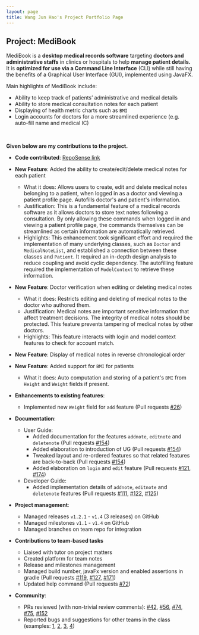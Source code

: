 ```yaml
---
layout: page
title: Wang Jun Hao's Project Portfolio Page
---
```


## Project: MediBook

MediBook is a **desktop medical records software** targeting **doctors and administrative staffs** in clinics or hospitals to 
help **manage patient details.** It is **optimized for use via a Command Line Interface** (CLI) while 
still having the benefits of a Graphical User Interface (GUI), implemented using JavaFX.

Main highlights of MediBook include:
* Ability to keep track of patients’ administrative and medical details
* Ability to store medical consultation notes for each patient
* Displaying of health metric charts such as `BMI`
* Login accounts for doctors for a more streamlined experience (e.g. auto-fill name and medical IC)

<br/>

**Given below are my contributions to the project.**

* **Code contributed**: [RepoSense link](https://nus-cs2103-ay2021s1.github.io/tp-dashboard/#breakdown=true&search=wang-jun-hao)


* **New Feature**: Added the ability to create/edit/delete medical notes for each patient
  * What it does: Allows users to create, edit and delete medical notes belonging to a patient, when logged in as a doctor
  and viewing a patient profile page. Autofills doctor's and patient's information.
  * Justification: This is a fundamental feature of a medical records software as it allows doctors to store text notes 
  following a consultation. By only allowing these commands when logged in and viewing a patient profile page, the 
  commands themselves can be streamlined as certain information are automatically retrieved.
  * Highlights: This enhancement took significant effort and required the implementation of many underlying classes, such as `Doctor` and
  `MedicalNoteList`, and established a connection between these classes and `Patient`. It required an in-depth design analysis 
  to reduce coupling and avoid cyclic dependency. The autofilling feature required the implementation of `ModelContext` 
  to retrieve these information.


* **New Feature**: Doctor verification when editing or deleting medical notes
  * What it does: Restricts editing and deleting of medical notes to the doctor who authored them.
  * Justification: Medical notes are important sensitive information that affect treatment decisions. The integrity of
  medical notes should be protected. This feature prevents tampering of medical notes by other doctors.
  * Highlights: This feature interacts with login and model context features to check for account match.


* **New Feature**: Display of medical notes in reverse chronological order


* **New Feature**: Added support for `BMI` for patients
  * What it does: Auto computation and storing of a patient's `BMI` from `Height` and `Weight` fields if present.


* **Enhancements to existing features**:
  * Implemented new `Weight` field for `add` feature (Pull requests [\#26](https://github.com/AY2021S1-CS2103T-F13-3/tp/pull/26))

* **Documentation**:
  * User Guide:
    * Added documentation for the features `addnote`, `editnote` and `deletenote` (Pull requests [\#154](https://github.com/AY2021S1-CS2103T-F13-3/tp/pull/154))
    * Added elaboration to introduction of UG (Pull requests [\#154](https://github.com/AY2021S1-CS2103T-F13-3/tp/pull/154))
    * Tweaked layout and re-ordered features so that related features are back-to-back (Pull requests [\#154](https://github.com/AY2021S1-CS2103T-F13-3/tp/pull/154))
    * Added elaboration on `login` and `edit` feature (Pull requests [\#121](https://github.com/AY2021S1-CS2103T-F13-3/tp/pull/121), [\#174](https://github.com/AY2021S1-CS2103T-F13-3/tp/pull/174))
  * Developer Guide:
    * Added implementation details of `addnote`, `editnote` and `deletenote` features (Pull requests [\#111](https://github.com/AY2021S1-CS2103T-F13-3/tp/pull/111), [\#122](https://github.com/AY2021S1-CS2103T-F13-3/tp/pull/122), [\#125](https://github.com/AY2021S1-CS2103T-F13-3/tp/pull/125))

* **Project management**:
  * Managed releases `v1.2.1` - `v1.4` (3 releases) on GitHub
  * Managed milestones `v1.1` - `v1.4` on GitHub
  * Managed branches on team repo for integration

* **Contributions to team-based tasks**
  * Liaised with tutor on project matters
  * Created platform for team notes
  * Release and milestones management
  * Managed build number, javaFx version and enabled assertions in gradle (Pull requests [\#119](https://github.com/AY2021S1-CS2103T-F13-3/tp/pull/119), [\#127](https://github.com/AY2021S1-CS2103T-F13-3/tp/pull/127), [\#171](https://github.com/AY2021S1-CS2103T-F13-3/tp/pull/171))
  * Updated help command (Pull requests [\#72](https://github.com/AY2021S1-CS2103T-F13-3/tp/pull/72))

* **Community**:
  * PRs reviewed (with non-trivial review comments): [\#42](https://github.com/AY2021S1-CS2103T-F13-3/tp/pull/42), [\#56](https://github.com/AY2021S1-CS2103T-F13-3/tp/pull/56), [\#74](https://github.com/AY2021S1-CS2103T-F13-3/tp/pull/74), [\#75](https://github.com/AY2021S1-CS2103T-F13-3/tp/pull/75), [\#152](https://github.com/AY2021S1-CS2103T-F13-3/tp/pull/152)
  * Reported bugs and suggestions for other teams in the class (examples: [1](https://github.com/wang-jun-hao/ped/issues/11), [2](https://github.com/wang-jun-hao/ped/issues/10), [3](https://github.com/wang-jun-hao/ped/issues/8), [4](https://github.com/wang-jun-hao/ped/issues/7))
